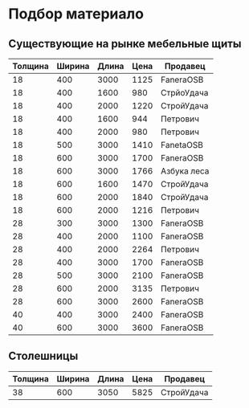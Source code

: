 # Подбор материало

## Существующие на рынке мебельные щиты

|Толщина|Ширина|Длина|Цена|Продавец|
|-|-|-|-|-|
|18|400|3000|1125|FaneraOSB|
|18|400|1600|980|СтрйоУдача|
|18|400|2000|1220|СтройУдача|
|18|400|1600|944|Петрович|
|18|400|2000|980|Петрович|
|18|500|3000|1410|FanetaOSB|
|18|600|3000|1700|FaneraOSB|
|18|600|3000|1766|Азбука леса|
|18|600|1600|1470|СтройУдача|
|18|600|2000|1840|СтройУдача|
|18|600|2000|1216|Петрович|
|28|300|3000|1300|FaneraOSB|
|28|400|2000|1100|FaneraOSB|
|28|400|2000|2264|Петрович|
|28|400|3000|1700|FaneraOSB|
|28|500|3000|2100|FaneraOSB|
|28|600|2000|3135|Петрович|
|28|600|3000|2600|FaneraOSB|
|40|400|3000|2400|FaneraOSB|
|40|600|3000|3600|FaneraOSB|

## Столешницы

|Толщина|Ширина|Длина|Цена|Продавец|
|-|-|-|-|-|
|38|600|3050|5825|СтройУдача|
